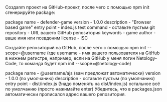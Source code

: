 Создаnm проект на GitHub-проект, после чего с помощью npm init сгенерируйте package:

package name - defender-game
version - 1.0.0
description - "Browser based game"
entry point - index.js
test command - оставьте пустым
git repository - URL вашего GitHub репозитория
keywords - game
author - ваше имя или псевдоним
license - ISC

Создайте репозиторий на GitHub, после чего с помощью npm init --scope=@username (где username - имя вашего пользователя на GitHub в нижнем регистре, например, если на GitHub у меня логин Netology-Code, то команда будет npm init --scope=@netology-code)

package name - @username/ajs (вам предложат автоматически)
version - 1.0.0 (по умолчанию)
description - оставьте пустым (по умолчанию)
entry point - dist/index.js (!надо поменять на dist/index.js)
остальное всё по умолчанию (просто нажимайте enter)
Убедитесь, что в packages.json автоматически прописался адрес вашего репозитория.